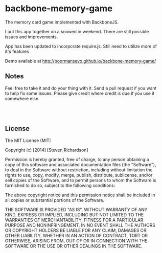 backbone-memory-game
====================

The memory card game implemented with BackboneJS.

I put this app together on a snowed in weekend. There are still possible issues and improvements.

App has been updated to incorporate require.js. Still need to utilize more of it's features

Demo available at http://poormansevo.github.io/backbone-memory-game/

<h2> Notes </h2>

Feel free to take it and do your thing with it. Send a pull request if you want to help fix some issues. Please give credit where credit is due if you use it somewhere else.

<br />
<br />

<h2>License</h2>
The MIT License (MIT)

Copyright (c) [2014] [Steven Richardson]

Permission is hereby granted, free of charge, to any person obtaining a copy
of this software and associated documentation files (the "Software"), to deal
in the Software without restriction, including without limitation the rights
to use, copy, modify, merge, publish, distribute, sublicense, and/or sell
copies of the Software, and to permit persons to whom the Software is
furnished to do so, subject to the following conditions:

The above copyright notice and this permission notice shall be included in all
copies or substantial portions of the Software.

THE SOFTWARE IS PROVIDED "AS IS", WITHOUT WARRANTY OF ANY KIND, EXPRESS OR
IMPLIED, INCLUDING BUT NOT LIMITED TO THE WARRANTIES OF MERCHANTABILITY,
FITNESS FOR A PARTICULAR PURPOSE AND NONINFRINGEMENT. IN NO EVENT SHALL THE
AUTHORS OR COPYRIGHT HOLDERS BE LIABLE FOR ANY CLAIM, DAMAGES OR OTHER
LIABILITY, WHETHER IN AN ACTION OF CONTRACT, TORT OR OTHERWISE, ARISING FROM,
OUT OF OR IN CONNECTION WITH THE SOFTWARE OR THE USE OR OTHER DEALINGS IN THE
SOFTWARE.
